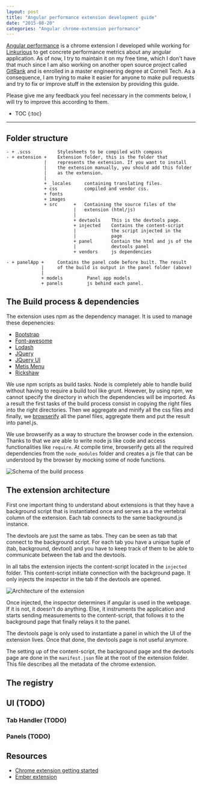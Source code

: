 ```yaml
---
layout: post
title: "Angular performance extension development guide"
date: "2015-08-20"
categories: "Angular chrome-extension performance"
---
```


[Angular performance](https://github.com/Linkurious/angular-performance) is a chrome extension I developed while working for [Linkurious](http://linkurio.us) to get concrete performance metrics about any angular application. As of now, I try to maintain it on my free time, which I don't have that much since I am also working on another open source project called [GitRank](https://github.com/gitlinks/github-rank-project) and is enrolled in a master engineering degree at Cornell Tech. As a consequence, I am trying to make it easier for anyone to make pull requests and try to fix or improve stuff in the extension by providing this guide.

Please give me any feedback you feel necessary in the comments below, I will try to improve this according to them.

* TOC
{:toc}

------

## Folder structure
~~~
- + .scss          Stylesheets to be compiled with compass
- + extension +    Extension folder, this is the folder that
              |    represents the extension. If you want to install
              |    the extension manually, you should add this folder
              |    as the extension.
              |
              + _locales     containing translating files.
              + css          compiled and vendor css.
              + fonts
              + images
              + src      +   Containing the source files of the
                         |   extension (html/js)
                         |
                         + devtools    This is the devtools page.
                         + injected    Contains the content-script
                         |             the script injected in the
                         |             page
                         + panel       Contain the html and js of the
                         |             devtools panel
                         + vendors     js dependencies

- + panelApp +     Contains the panel code before built. The result
             |     of the build is output in the panel folder (above)
             |
             + models         Panel app models
             + panels         js behind each panel.
~~~

## The Build process & dependencies
The extension uses npm as the dependency manager. It is used to manage these depenencies:

* [Bootstrap](http://getbootstrap.com/)
* [Font-awesome](https://fortawesome.github.io/Font-Awesome/)
* [Lodash](https://lodash.com/)
* [JQuery](https://jquery.com/)
* [JQuery UI](http://jqueryui.com/)
* [Metis Menu](https://github.com/onokumus/metisMenu)
* [Rickshaw](http://code.shutterstock.com/rickshaw/)

We use npm scripts as build tasks. Node is completely able to handle build without having to require a build tool like grunt. However, by using npm, we cannot specify the directory in which the dependencies will be imported. As a result the first tasks of the build process consist in copying the right files into the right directories. Then we aggregate and minify all the css files and finally, we  [browserify](http://browserify.org/) all the panel files, aggregate them and put the result into panel.js.

We use browserify as a way to structure the browser code in the extension. Thanks to that we are able to write node js like code and access functionalities like `require`. At compile time, browserify gets all the required dependencies from the `node_modules` folder and creates a js file that can be understood by the browser by mocking some of node functions.

![Schema of the build process](https://docs.google.com/drawings/d/1cpGahfztH7ZcJb4fnzc4Jy6VxkGMJG4bJR3ygsamGv0/pub?w=1478&h=150)

## The extension architecture
First one important thing to understand about extensions is that they have a background script that is instantiated once and serves as a the vertebral column of the extension. Each tab connects to the same background.js instance.

The devtools are just the same as tabs. They can be seen as tab that connect to the background script. For each tab you have a unique tuple of (tab, background, devtool) and you have to keep track of them to be able to communicate between the tab and the devtools.

In all tabs the extension injects the content-script located in the `injected` folder. This content-script initiate connection with the background page. It only injects the inspector in the tab if the devtools are opened.

![Architecture of the extension](https://docs.google.com/drawings/d/1ZrT5lxe7K34IPcJxXZs0d4brqftGJXYk5RWBm9qpR9w/pub?w=1361&h=1078)

Once injected, the inspector determines if angular is used in the webpage. If it is not, it doesn't do anything. Else, it instruments the application and starts sending measurements to the content-script, that follows it to the background page that finally relays it to the panel.

The devtools page is only used to instantiate a panel in which the UI of the extension lives. Once that done, the devtools page is not useful anymore.

The setting up of the content-script, the background page and the devtools page are done in the `manifest.json` file at the root of the extension folder. This file describes all the metadata of the chrome extension.

## The registry


## UI (TODO)

### Tab Handler (TODO)

### Panels (TODO)

## Resources

* [Chrome extension getting started](https://developer.chrome.com/extensions/getstarted)
* [Ember extension](https://github.com/emberjs/ember-inspector)
